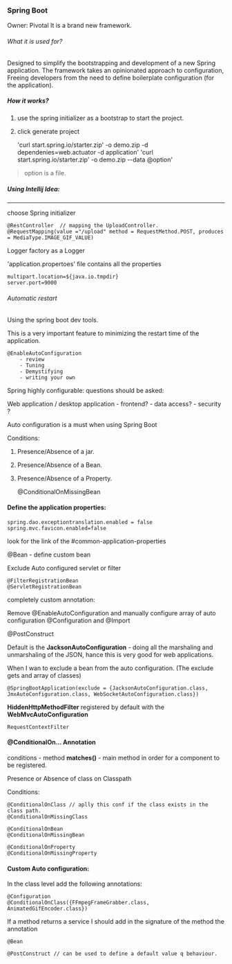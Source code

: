 ### Spring Boot 

Owner: Pivotal
It is a brand new framework.

###### What it is used for?
Designed to simplify the bootstrapping and development of a new Spring application.
The framework takes an opinionated approach to configuration, 
Freeing developers from the need to define boilerplate configuration (for the application).

##### How it works?
1) use the spring initializer as a bootstrap to start the project.
2) click generate project


     'curl start.spring.io/starter.zip' -o demo.zip -d dependenies=web.actuator -d application'
     'curl start.spring.io/starter.zip' -o demo.zip --data @option'

 > option is a file.


##### Using Intellij Idea:
--------------

choose Spring initializer

    @RestController  // mapping the UploadController.
    @RequestMapping(value ="/upload" method = RequestMethod.POST, produces = MediaType.IMAGE_GIF_VALUE)

Logger factory as a Logger

'application.propertoes' file contains all the properties
    
    multipart.location=${java.io.tmpdir}  
    server.port=9000

###### Automatic restart
Using the spring boot dev tools. 

This is a very important feature to minimizing the restart time of the application.
        
        
    @EnableAutoConfiguration
        - review 
        - Tuning
        - Demystifying
        - writing your own
        
Spring highly configurable:
questions should be asked:

Web application / desktop application
    - frontend?
    - data access?
    - security ?
    
    
Auto configuration is a must when using Spring Boot

Conditions:
1) Presence/Absence of a jar.
2) Presence/Absence of a Bean.
3) Presence/Absence of a Property.



    
      @ConditionalOnMissingBean
 
 
 
#### Define the application properties:

    spring.dao.exceptiontranslation.enabled = false
    spring.mvc.favicon.enabled=false

look for the link of the #common-application-properties

@Bean - define custom bean

Exclude Auto configured servlet or filter

    @FilterRegistrationBean
    @ServletRegistrationBean

completely custom annotation:

Remove @EnableAutoConfiguration and manually configure array of auto configuration @Configuration and @Import


@PostConstruct

Default is the **JacksonAutoConfiguration**  - doing all the marshaling and unmarshaling of the JSON, hance this is very good for web applications.

When I wan to exclude a bean from the auto configuration. (The exclude gets and array of classes)

    @SpringBootApplication(exclude = {JacksonAutoConfiguration.class, JmxAutoConfiguration.class, WebSocketAutoConfiguration.class})
    

 **HiddenHttpMethodFilter** registered by default with the **WebMvcAutoConfiguration**
    
    RequestContextFilter
    
    
#### @ConditionalOn... Annotation

conditions - method **matches()** - main method in order for a component to be registered.

Presence or Absence of class on Classpath

Conditions:
  
    @ConditionalOnClass // aplly this conf if the class exists in the class path.
    @ConditionalOnMissingClass
        
    @ConditionalOnBean
    @ConditionalOnMissingBean

    @ConditionalOnProperty
    @ConditionalOnMissingProperty
    
    
#### Custom Auto configuration:

In the class level add the following annotations:

    @Configuration
    @ConditionalOnClass({FFmpegFrameGrabber.class, AnimatedGifEncoder.class})

If a method returns a service I should add in the signature of the method the annotation 

    @Bean
   
    @PostConstruct // can be used to define a default value q behaviour.


     
